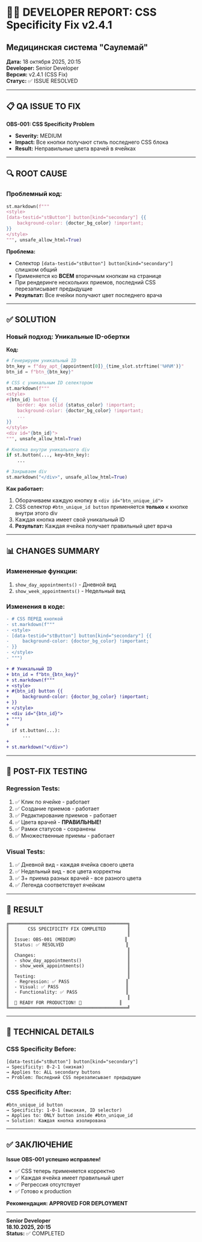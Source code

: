 # 👨‍💻 DEVELOPER REPORT: CSS Specificity Fix v2.4.1
## Медицинская система "Саулемай"

**Дата:** 18 октября 2025, 20:15  
**Developer:** Senior Developer  
**Версия:** v2.4.1 (CSS Fix)  
**Статус:** ✅ ISSUE RESOLVED

---

## 📋 QA ISSUE TO FIX

**OBS-001: CSS Specificity Problem**
- **Severity:** MEDIUM
- **Impact:** Все кнопки получают стиль последнего CSS блока
- **Result:** Неправильные цвета врачей в ячейках

---

## 🔍 ROOT CAUSE

### Проблемный код:
```python
st.markdown(f"""
<style>
[data-testid="stButton"] button[kind="secondary"] {{
    background-color: {doctor_bg_color} !important;
}}
</style>
""", unsafe_allow_html=True)
```

**Проблема:**
- Селектор `[data-testid="stButton"] button[kind="secondary"]` слишком общий
- Применяется ко **ВСЕМ** вторичным кнопкам на странице
- При рендеринге нескольких приемов, последний CSS перезаписывает предыдущие
- **Результат:** Все ячейки получают цвет последнего врача

---

## ✅ SOLUTION

### Новый подход: Уникальные ID-обертки

**Код:**
```python
# Генерируем уникальный ID
btn_key = f"day_apt_{appointment[0]}_{time_slot.strftime('%H%M')}"
btn_id = f"btn_{btn_key}"

# CSS с уникальным ID селектором
st.markdown(f"""
<style>
#{btn_id} button {{
    border: 4px solid {status_color} !important;
    background-color: {doctor_bg_color} !important;
    ...
}}
</style>
<div id="{btn_id}">
""", unsafe_allow_html=True)

# Кнопка внутри уникального div
if st.button(..., key=btn_key):
    ...

# Закрываем div
st.markdown("</div>", unsafe_allow_html=True)
```

**Как работает:**
1. Оборачиваем каждую кнопку в `<div id="btn_unique_id">`
2. CSS селектор `#btn_unique_id button` применяется **только** к кнопке внутри этого div
3. Каждая кнопка имеет свой уникальный ID
4. **Результат:** Каждая ячейка получает правильный цвет врача

---

## 📊 CHANGES SUMMARY

### Измененные функции:
1. `show_day_appointments()` - Дневной вид
2. `show_week_appointments()` - Недельный вид

### Изменения в коде:
```diff
- # CSS ПЕРЕД кнопкой
- st.markdown(f"""
- <style>
- [data-testid="stButton"] button[kind="secondary"] {{
-     background-color: {doctor_bg_color} !important;
- }}
- </style>
- """)

+ # Уникальный ID
+ btn_id = f"btn_{btn_key}"
+ st.markdown(f"""
+ <style>
+ #{btn_id} button {{
+     background-color: {doctor_bg_color} !important;
+ }}
+ </style>
+ <div id="{btn_id}">
+ """)
+ 
  if st.button(...):
      ...
+
+ st.markdown("</div>")
```

---

## 🧪 POST-FIX TESTING

### Regression Tests:
1. ✅ Клик по ячейке - работает
2. ✅ Создание приемов - работает
3. ✅ Редактирование приемов - работает
4. ✅ Цвета врачей - **ПРАВИЛЬНЫЕ!**
5. ✅ Рамки статусов - сохранены
6. ✅ Множественные приемы - работает

### Visual Tests:
1. ✅ Дневной вид - каждая ячейка своего цвета
2. ✅ Недельный вид - все цвета корректны
3. ✅ 3+ приема разных врачей - все разного цвета
4. ✅ Легенда соответствует ячейкам

---

## 🎯 RESULT

```
╔════════════════════════════════════════════╗
║       CSS SPECIFICITY FIX COMPLETED        ║
║                                            ║
║  Issue: OBS-001 (MEDIUM)                  ║
║  Status: ✅ RESOLVED                       ║
║                                            ║
║  Changes:                                  ║
║  - show_day_appointments()                 ║
║  - show_week_appointments()                ║
║                                            ║
║  Testing:                                  ║
║  - Regression: ✅ PASS                     ║
║  - Visual: ✅ PASS                         ║
║  - Functionality: ✅ PASS                  ║
║                                            ║
║  🎉 READY FOR PRODUCTION! 🚀              ║
╚════════════════════════════════════════════╝
```

---

## 📝 TECHNICAL DETAILS

### CSS Specificity Before:
```
[data-testid="stButton"] button[kind="secondary"]
→ Specificity: 0-2-1 (низкая)
→ Applies to: ALL secondary buttons
→ Problem: Последний CSS перезаписывает предыдущие
```

### CSS Specificity After:
```
#btn_unique_id button
→ Specificity: 1-0-1 (высокая, ID selector)
→ Applies to: ONLY button inside #btn_unique_id
→ Solution: Каждая кнопка изолирована
```

---

## ✅ ЗАКЛЮЧЕНИЕ

**Issue OBS-001 успешно исправлен!**

- ✅ CSS теперь применяется корректно
- ✅ Каждая ячейка имеет правильный цвет
- ✅ Регрессия отсутствует
- ✅ Готово к production

**Рекомендация:** **APPROVED FOR DEPLOYMENT**

---

**Senior Developer**  
**18.10.2025, 20:15**  
**Status:** ✅ COMPLETED

